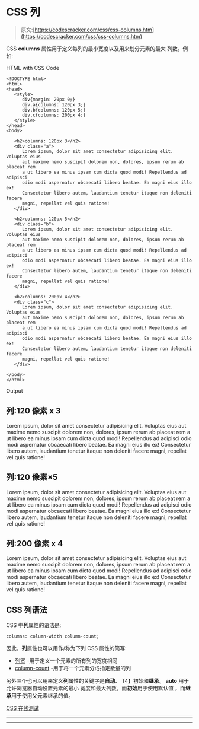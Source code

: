 # CSS 列

> 原文:[https://codescracker.com/css/css-columns.htm](https://codescracker.com/css/css-columns.htm)

CSS **columns** 属性用于定义每列的最小宽度以及用来划分元素的最大 列数。例如:

HTML with CSS Code

```
<!DOCTYPE html>
<html>
<head>
   <style>
      div{margin: 20px 0;}
      div.a{columns: 120px 3;}
      div.b{columns: 120px 5;}
      div.c{columns: 200px 4;}
   </style>
</head>
<body>

   <h2>columns: 120px 3</h2>
   <div class="a">
      Lorem ipsum, dolor sit amet consectetur adipisicing elit. Voluptas eius
      aut maxime nemo suscipit dolorem non, dolores, ipsum rerum ab placeat rem
      a ut libero ea minus ipsam cum dicta quod modi! Repellendus ad adipisci
      odio modi aspernatur obcaecati libero beatae. Ea magni eius illo ex!
      Consectetur libero autem, laudantium tenetur itaque non deleniti facere
      magni, repellat vel quis ratione!
   </div>

   <h2>columns: 120px 5</h2>
   <div class="b">
      Lorem ipsum, dolor sit amet consectetur adipisicing elit. Voluptas eius
      aut maxime nemo suscipit dolorem non, dolores, ipsum rerum ab placeat rem
      a ut libero ea minus ipsam cum dicta quod modi! Repellendus ad adipisci
      odio modi aspernatur obcaecati libero beatae. Ea magni eius illo ex!
      Consectetur libero autem, laudantium tenetur itaque non deleniti facere
      magni, repellat vel quis ratione!
   </div>

   <h2>columns: 200px 4</h2>
   <div class="c">
      Lorem ipsum, dolor sit amet consectetur adipisicing elit. Voluptas eius
      aut maxime nemo suscipit dolorem non, dolores, ipsum rerum ab placeat rem
      a ut libero ea minus ipsam cum dicta quod modi! Repellendus ad adipisci
      odio modi aspernatur obcaecati libero beatae. Ea magni eius illo ex!
      Consectetur libero autem, laudantium tenetur itaque non deleniti facere
      magni, repellat vel quis ratione!
   </div>

</body>
</html>
```

Output

## 列:120 像素 x 3

Lorem ipsum, dolor sit amet consectetur adipisicing elit. Voluptas eius aut maxime nemo suscipit dolorem non, dolores, ipsum rerum ab placeat rem a ut libero ea minus ipsam cum dicta quod modi! Repellendus ad adipisci odio modi aspernatur obcaecati libero beatae. Ea magni eius illo ex! Consectetur libero autem, laudantium tenetur itaque non deleniti facere magni, repellat vel quis ratione!

## 列:120 像素×5

Lorem ipsum, dolor sit amet consectetur adipisicing elit. Voluptas eius aut maxime nemo suscipit dolorem non, dolores, ipsum rerum ab placeat rem a ut libero ea minus ipsam cum dicta quod modi! Repellendus ad adipisci odio modi aspernatur obcaecati libero beatae. Ea magni eius illo ex! Consectetur libero autem, laudantium tenetur itaque non deleniti facere magni, repellat vel quis ratione!

## 列:200 像素 x 4

Lorem ipsum, dolor sit amet consectetur adipisicing elit. Voluptas eius aut maxime nemo suscipit dolorem non, dolores, ipsum rerum ab placeat rem a ut libero ea minus ipsam cum dicta quod modi! Repellendus ad adipisci odio modi aspernatur obcaecati libero beatae. Ea magni eius illo ex! Consectetur libero autem, laudantium tenetur itaque non deleniti facere magni, repellat vel quis ratione!

## CSS 列语法

CSS 中**列**属性的语法是:

```
columns: column-width column-count;
```

因此，**列**属性也可以用作/称为下列 CSS 属性的简写:

*   [列宽](/css/css-column-width.htm) -用于定义一个元素的所有列的宽度相同
*   [column-count](/css/css-column-count.htm) -用于将一个元素分成指定数量的列

另外三个也可以用来定义**列**属性的关键字是**自动**、 T4】初始和**继承**。 **auto** 用于允许浏览器自动设置元素的最小 宽度和最大列数。而**初始**用于使用默认值 ，而**继承**用于使用父元素继承的值。

[CSS 在线测试](/exam/showtest.php?subid=5)

* * *

* * *
